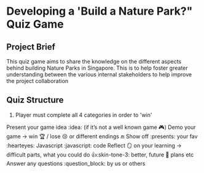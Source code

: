 # Developing a 'Build a Nature Park?" Quiz Game

## Project Brief
This quiz game aims to share the knowledge on the different aspects behind building Nature Parks in Singapore. This is to help foster greater understanding between the various internal stakeholders to help improve the project collaboration 

## Quiz Structure 
1. Player must complete all 4 categories in order to 'win'


Present your game idea :idea:  (if it’s not a well known game :video_game:)
Demo your game -> win :trophy: / lose :cry: or different endings :end:
Show off  :presents: your fav :hearteyes: Javascript :javascript:  code
Reflect :mirror: on your learning -> difficult parts, what you could do :+1::skin-tone-3: better, future :crystal_ball:  plans etc
Answer any questions :question_block: by us or others
